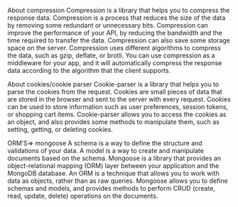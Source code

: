 About compression
Compression is a library that helps you to compress the response data. Compression is a process that reduces the size of the data by removing some redundant or unnecessary bits. Compression can improve the performance of your API, by reducing the bandwidth and the time required to transfer the data. Compression can also save some storage space on the server. Compression uses different algorithms to compress the data, such as gzip, deflate, or brotli. You can use compression as a middleware for your app, and it will automatically compress the response data according to the algorithm that the client supports.

About cookies/cookie parser
Cookie-parser is a library that helps you to parse the cookies from the request. Cookies are small pieces of data that are stored in the browser and sent to the server with every request. Cookies can be used to store information such as user preferences, session tokens, or shopping cart items. Cookie-parser allows you to access the cookies as an object, and also provides some methods to manipulate them, such as setting, getting, or deleting cookies.

ORM’S=> mongoose
A schema is a way to define the structure and validations of your data. A model is a way to create and manipulate documents based on the schema. Mongoose is a library that provides an object-relational mapping (ORM) layer between your application and the MongoDB database. An ORM is a technique that allows you to work with data as objects, rather than as raw queries. Mongoose allows you to define schemas and models, and provides methods to perform CRUD (create, read, update, delete) operations on the documents.